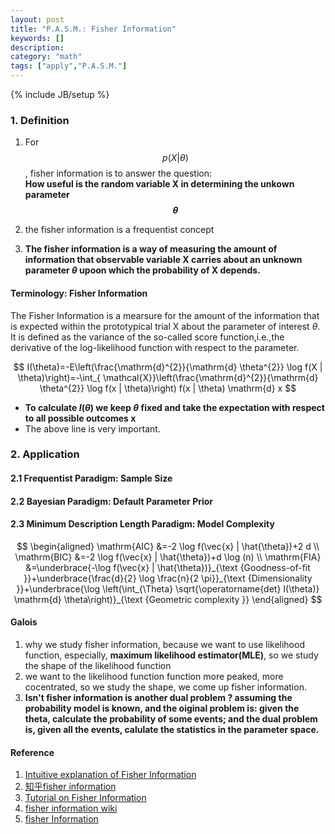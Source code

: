 ```yaml
---
layout: post
title: "P.A.S.M.: Fisher Information"
keywords: []
description: 
category: "math"
tags: ["apply","P.A.S.M."]
---
```

{% include JB/setup %}


### 1. Definition
1. For $$
p(X | \theta)
$$, fisher information is to answer the question: <br />
**How useful is the random variable X in determining the unkown parameter $$\theta$$**


2. the fisher information is a frequentist concept
3. **The fisher information is a way of measuring the amount of information that
   observable variable X carries about an unknown parameter $\theta$ upoon which
   the probability of X depends.**


#### Terminology: Fisher Information
The Fisher Information is a mearsure for the amount of the information that is expected within the
prototypical trial X about the parameter of interest $\theta$. It is defined as the variance of the 
so-called score function,i.e.,the derivative of the log-likelihood function with respect to the parameter.

$$
I(\theta)=-E\left(\frac{\mathrm{d}^{2}}{\mathrm{d} \theta^{2}} \log f(X | \theta)\right)=-\int_{
    \mathcal{X}}\left(\frac{\mathrm{d}^{2}}{\mathrm{d} \theta^{2}} \log f(x | \theta)\right) 
    f(x | \theta) \mathrm{d} x
$$

- **To calculate $I(\theta)$ we keep $\theta$ fixed and take the expectation with
  respect to all possible outcomes x**
- The above line is very important.



### 2. Application

#### 2.1 Frequentist Paradigm: Sample Size

#### 2.2 Bayesian Paradigm: Default Parameter Prior

#### 2.3 Minimum Description Length Paradigm: Model Complexity

$$ \begin{aligned} \mathrm{AIC} &=-2 \log f(\vec{x} | \hat{\theta})+2 d \\
\mathrm{BIC} &=-2 \log f(\vec{x} | \hat{\theta})+d \log (n) \\ \mathrm{FIA}
&=\underbrace{-\log f(\vec{x} | \hat{\theta})}_{\text {Goodness-of-fit
}}+\underbrace{\frac{d}{2} \log \frac{n}{2 \pi}}_{\text {Dimensionality
}}+\underbrace{\log \left(\int_{\Theta} \sqrt{\operatorname{det} I(\theta)}
\mathrm{d} \theta\right)}_{\text {Geometric complexity }} \end{aligned} $$





#### Galois
1. why we study fisher information, because we want to use likelihood function,
   especially, **maximum likelihood estimator(MLE)**, so we study the shape of
   the likelihood function
2. we want to the likelihood function function more peaked, more cocentrated, so
   we study the shape, we come up fisher information.
3. **Isn't fisher information is another dual problem ? assuming the probability
   model is known, and the oiginal problem is: given the theta, calculate the
   probability of some events; and the dual problem is, given all the events,
   calulate the statistics in the parameter space.** 
   



#### Reference
1. [Intuitive explanation of Fisher Information](https://www.quora.com/What-is-an-intuitive-explanation-of-Fisher-information)
2. [知乎fisher information](https://www.zhihu.com/question/26561604?sort=created)
3. [Tutorial on Fisher Information](http://www.alexander-ly.com/wp-content/uploads/2014/09/LyEtAlTutorial.pdf)
4. [fisher information wiki](https://en.wikipedia.org/wiki/Fisher_information)
5. [fisher
   Information](https://people.missouristate.edu/songfengzheng/Teaching/MTH541/Lecture%20notes/Fisher_info.pdf)
